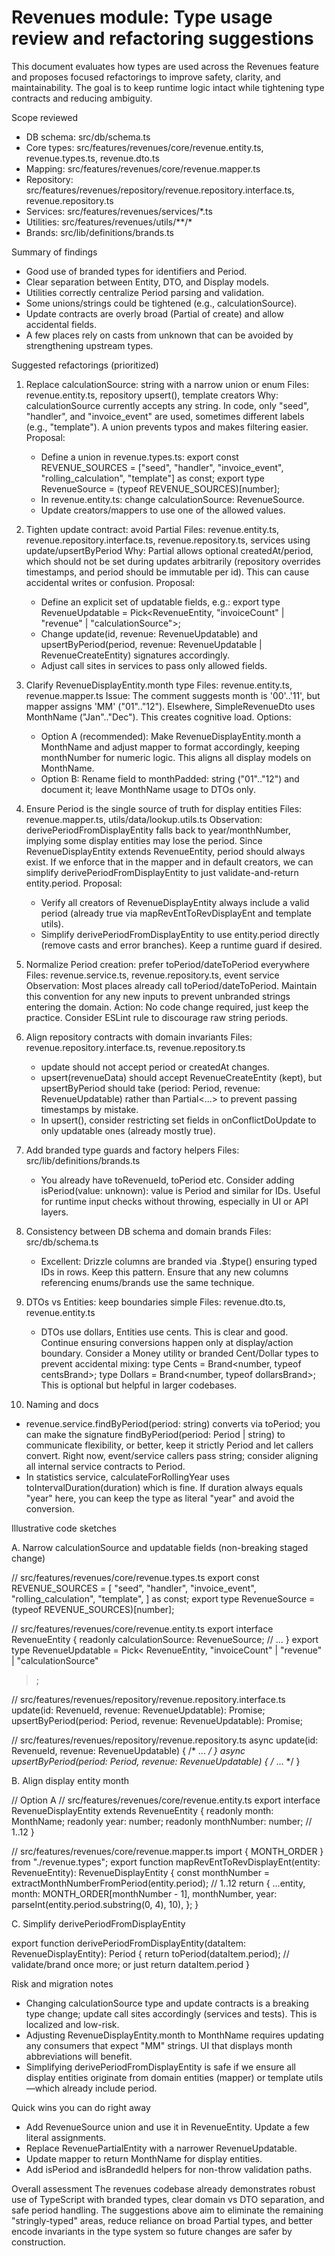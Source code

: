 # Revenues module: Type usage review and refactoring suggestions

This document evaluates how types are used across the Revenues feature and proposes focused refactorings to improve safety, clarity, and maintainability. The goal is to keep runtime logic intact while tightening type contracts and reducing ambiguity.

Scope reviewed
- DB schema: src/db/schema.ts
- Core types: src/features/revenues/core/revenue.entity.ts, revenue.types.ts, revenue.dto.ts
- Mapping: src/features/revenues/core/revenue.mapper.ts
- Repository: src/features/revenues/repository/revenue.repository.interface.ts, revenue.repository.ts
- Services: src/features/revenues/services/*.ts
- Utilities: src/features/revenues/utils/**/*
- Brands: src/lib/definitions/brands.ts

Summary of findings
- Good use of branded types for identifiers and Period.
- Clear separation between Entity, DTO, and Display models.
- Utilities correctly centralize Period parsing and validation.
- Some unions/strings could be tightened (e.g., calculationSource).
- Update contracts are overly broad (Partial of create) and allow accidental fields.
- A few places rely on casts from unknown that can be avoided by strengthening upstream types.

Suggested refactorings (prioritized)

1. Replace calculationSource: string with a narrow union or enum
   Files: revenue.entity.ts, repository upsert(), template creators
   Why: calculationSource currently accepts any string. In code, only "seed", "handler", and "invoice_event" are used, sometimes different labels (e.g., "template"). A union prevents typos and makes filtering easier.
   Proposal:
   - Define a union in revenue.types.ts:
     export const REVENUE_SOURCES = ["seed", "handler", "invoice_event", "rolling_calculation", "template"] as const;
     export type RevenueSource = (typeof REVENUE_SOURCES)[number];
   - In revenue.entity.ts: change calculationSource: RevenueSource.
   - Update creators/mappers to use one of the allowed values.

2. Tighten update contract: avoid Partial<RevenueCreateEntity>
   Files: revenue.entity.ts, revenue.repository.interface.ts, revenue.repository.ts, services using update/upsertByPeriod
   Why: Partial<RevenueCreateEntity> allows optional createdAt/period, which should not be set during updates arbitrarily (repository overrides timestamps, and period should be immutable per id). This can cause accidental writes or confusion.
   Proposal:
   - Define an explicit set of updatable fields, e.g.:
     export type RevenueUpdatable = Pick<RevenueEntity, "invoiceCount" | "revenue" | "calculationSource">;
   - Change update(id, revenue: RevenueUpdatable) and upsertByPeriod(period, revenue: RevenueUpdatable | RevenueCreateEntity) signatures accordingly.
   - Adjust call sites in services to pass only allowed fields.

3. Clarify RevenueDisplayEntity.month type
   Files: revenue.entity.ts, revenue.mapper.ts
   Issue: The comment suggests month is '00'..'11', but mapper assigns 'MM' ("01".."12"). Elsewhere, SimpleRevenueDto uses MonthName ("Jan".."Dec"). This creates cognitive load.
   Options:
   - Option A (recommended): Make RevenueDisplayEntity.month a MonthName and adjust mapper to format accordingly, keeping monthNumber for numeric logic. This aligns all display models on MonthName.
   - Option B: Rename field to monthPadded: string ("01".."12") and document it; leave MonthName usage to DTOs only.

4. Ensure Period is the single source of truth for display entities
   Files: revenue.mapper.ts, utils/data/lookup.utils.ts
   Observation: derivePeriodFromDisplayEntity falls back to year/monthNumber, implying some display entities may lose the period. Since RevenueDisplayEntity extends RevenueEntity, period should always exist. If we enforce that in the mapper and in default creators, we can simplify derivePeriodFromDisplayEntity to just validate-and-return entity.period.
   Proposal:
   - Verify all creators of RevenueDisplayEntity always include a valid period (already true via mapRevEntToRevDisplayEnt and template utils).
   - Simplify derivePeriodFromDisplayEntity to use entity.period directly (remove casts and error branches). Keep a runtime guard if desired.

5. Normalize Period creation: prefer toPeriod/dateToPeriod everywhere
   Files: revenue.service.ts, revenue.repository.ts, event service
   Observation: Most places already call toPeriod/dateToPeriod. Maintain this convention for any new inputs to prevent unbranded strings entering the domain.
   Action: No code change required, just keep the practice. Consider ESLint rule to discourage raw string periods.

6. Align repository contracts with domain invariants
   Files: revenue.repository.interface.ts, revenue.repository.ts
   - update should not accept period or createdAt changes.
   - upsert(revenueData) should accept RevenueCreateEntity (kept), but upsertByPeriod should take (period: Period, revenue: RevenueUpdatable) rather than Partial<...> to prevent passing timestamps by mistake.
   - In upsert(), consider restricting set fields in onConflictDoUpdate to only updatable ones (already mostly true).

7. Add branded type guards and factory helpers
   Files: src/lib/definitions/brands.ts
   - You already have toRevenueId, toPeriod etc. Consider adding isPeriod(value: unknown): value is Period and similar for IDs. Useful for runtime input checks without throwing, especially in UI or API layers.

8. Consistency between DB schema and domain brands
   Files: src/db/schema.ts
   - Excellent: Drizzle columns are branded via .$type<Brand>() ensuring typed IDs in rows. Keep this pattern. Ensure that any new columns referencing enums/brands use the same technique.

9. DTOs vs Entities: keep boundaries simple
   Files: revenue.dto.ts, revenue.entity.ts
   - DTOs use dollars, Entities use cents. This is clear and good. Continue ensuring conversions happen only at display/action boundary. Consider a Money utility or branded Cent/Dollar types to prevent accidental mixing:
     type Cents = Brand<number, typeof centsBrand>;
     type Dollars = Brand<number, typeof dollarsBrand>;
     This is optional but helpful in larger codebases.

10. Naming and docs
   - revenue.service.findByPeriod(period: string) converts via toPeriod; you can make the signature findByPeriod(period: Period | string) to communicate flexibility, or better, keep it strictly Period and let callers convert. Right now, event/service callers pass string; consider aligning all internal service contracts to Period.
   - In statistics service, calculateForRollingYear uses toIntervalDuration(duration) which is fine. If duration always equals "year" here, you can keep the type as literal "year" and avoid the conversion.

Illustrative code sketches

A. Narrow calculationSource and updatable fields (non-breaking staged change)

// src/features/revenues/core/revenue.types.ts
export const REVENUE_SOURCES = [
  "seed",
  "handler",
  "invoice_event",
  "rolling_calculation",
  "template",
] as const;
export type RevenueSource = (typeof REVENUE_SOURCES)[number];

// src/features/revenues/core/revenue.entity.ts
export interface RevenueEntity {
  readonly calculationSource: RevenueSource;
  // ...
}
export type RevenueUpdatable = Pick<
  RevenueEntity,
  "invoiceCount" | "revenue" | "calculationSource"
>;

// src/features/revenues/repository/revenue.repository.interface.ts
update(id: RevenueId, revenue: RevenueUpdatable): Promise<RevenueEntity>;
upsertByPeriod(period: Period, revenue: RevenueUpdatable): Promise<RevenueEntity>;

// src/features/revenues/repository/revenue.repository.ts
async update(id: RevenueId, revenue: RevenueUpdatable) { /* ... */ }
async upsertByPeriod(period: Period, revenue: RevenueUpdatable) { /* ... */ }

B. Align display entity month

// Option A
// src/features/revenues/core/revenue.entity.ts
export interface RevenueDisplayEntity extends RevenueEntity {
  readonly month: MonthName;
  readonly year: number;
  readonly monthNumber: number; // 1..12
}

// src/features/revenues/core/revenue.mapper.ts
import { MONTH_ORDER } from "./revenue.types";
export function mapRevEntToRevDisplayEnt(entity: RevenueEntity): RevenueDisplayEntity {
  const monthNumber = extractMonthNumberFromPeriod(entity.period); // 1..12
  return {
    ...entity,
    month: MONTH_ORDER[monthNumber - 1],
    monthNumber,
    year: parseInt(entity.period.substring(0, 4), 10),
  };
}

C. Simplify derivePeriodFromDisplayEntity

export function derivePeriodFromDisplayEntity(dataItem: RevenueDisplayEntity): Period {
  return toPeriod(dataItem.period); // validate/brand once more; or just return dataItem.period
}

Risk and migration notes
- Changing calculationSource type and update contracts is a breaking type change; update call sites accordingly (services and tests). This is localized and low-risk.
- Adjusting RevenueDisplayEntity.month to MonthName requires updating any consumers that expect "MM" strings. UI that displays month abbreviations will benefit.
- Simplifying derivePeriodFromDisplayEntity is safe if we ensure all display entities originate from domain entities (mapper) or template utils—which already include period.

Quick wins you can do right away
- Add RevenueSource union and use it in RevenueEntity. Update a few literal assignments.
- Replace RevenuePartialEntity with a narrower RevenueUpdatable.
- Update mapper to return MonthName for display entities.
- Add isPeriod and isBrandedId helpers for non-throw validation paths.

Overall assessment
The revenues codebase already demonstrates robust use of TypeScript with branded types, clear domain vs DTO separation, and safe period handling. The suggestions above aim to eliminate the remaining "stringly-typed" areas, reduce reliance on broad Partial types, and better encode invariants in the type system so future changes are safer by construction.
